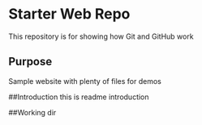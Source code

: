 # Starter Web Repo

This repository is for showing how Git and GitHub work

## Purpose

Sample website with plenty of files for demos

##Introduction
this is readme introduction


##Working dir